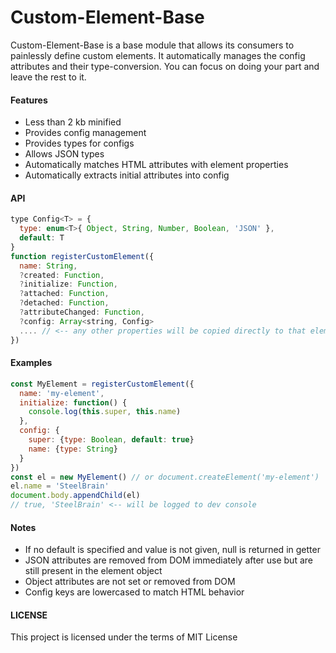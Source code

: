 Custom-Element-Base
==================

Custom-Element-Base is a base module that allows its consumers to painlessly define custom elements. It automatically manages the config attributes and their type-conversion. You can focus on doing your part and leave the rest to it.

#### Features

  - Less than 2 kb minified
  - Provides config management
  - Provides types for configs
  - Allows JSON types
  - Automatically matches HTML attributes with element properties
  - Automatically extracts initial attributes into config

#### API

```js
type Config<T> = {
  type: enum<T>{ Object, String, Number, Boolean, 'JSON' },
  default: T
}
function registerCustomElement({
  name: String,
  ?created: Function,
  ?initialize: Function,
  ?attached: Function,
  ?detached: Function,
  ?attributeChanged: Function,
  ?config: Array<string, Config>
  .... // <-- any other properties will be copied directly to that element's prototype
})
```

#### Examples

```js
const MyElement = registerCustomElement({
  name: 'my-element',
  initialize: function() {
    console.log(this.super, this.name)
  },
  config: {
    super: {type: Boolean, default: true}
    name: {type: String}
  }
})
const el = new MyElement() // or document.createElement('my-element')
el.name = 'SteelBrain'
document.body.appendChild(el)
// true, 'SteelBrain' <-- will be logged to dev console
```

#### Notes

  - If no default is specified and value is not given, null is returned in getter
  - JSON attributes are removed from DOM immediately after use but are still present in the element object
  - Object attributes are not set or removed from DOM
  - Config keys are lowercased to match HTML behavior

#### LICENSE

This project is licensed under the terms of MIT License
